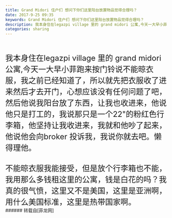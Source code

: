 ```yaml
---
title: Grand Midori 住户们 想问下你们这里阳台放置物品觉得合理吗？
date: 2017-9-25 09:35
keywords: Grand Midori 住户们 想问下你们这里阳台放置物品觉得合理吗？
description: 我本身住在legazpi village 里的 grand midori 公寓,今天一大早小菲跑来按门铃说不能晾衣服，我之前已经知道了，所以就先把衣服收了进来然后才去开门，心想应该没有任何问题了吧，然后他说我阳台放了东西，让我也收进来，他说他只是打工的，我说那只是一个22"的粉红色行李箱，他坚持让我收进来，我就和他吵了起来，他说他会向broker 投诉我，我说你就去吧。懒得理他。不能晾衣服我能接受，但是放个行李箱也不能，我用那么多钱租这里的公寓，钱是白花的吗？我真的很气愤，这里又不是美国，这里是亚洲啊，用什么美国标准，这里是热带国家啊。 
categories: sharing
---
```

<td class="t_f" id="postmessage_899493"><br/>
<br/>
<font size="5">我本身住在legazpi village 里的 grand midori 公寓,今天一大早小菲跑来按门铃说不能晾衣服，我之前已经知道了，所以就先把衣服收了进来然后才去开门，心想应该没有任何问题了吧，然后他说我阳台放了东西，让我也收进来，他说他只是打工的，我说那只是一个22"的粉红色行李箱，他坚持让我收进来，我就和他吵了起来，他说他会向broker 投诉我，我说你就去吧。懒得理他。<br/>
<br/>
不能晾衣服我能接受，但是放个行李箱也不能，我用那么多钱租这里的公寓，钱是白花的吗？我真的很气愤，这里又不是美国，这里是亚洲啊，用什么美国标准，这里是热带国家啊。 </font><br/>
</td>
###### 转载自[菲龙网]